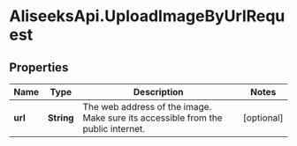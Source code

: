 # AliseeksApi.UploadImageByUrlRequest

## Properties
Name | Type | Description | Notes
------------ | ------------- | ------------- | -------------
**url** | **String** | The web address of the image. Make sure its accessible from the public internet.  | [optional] 


